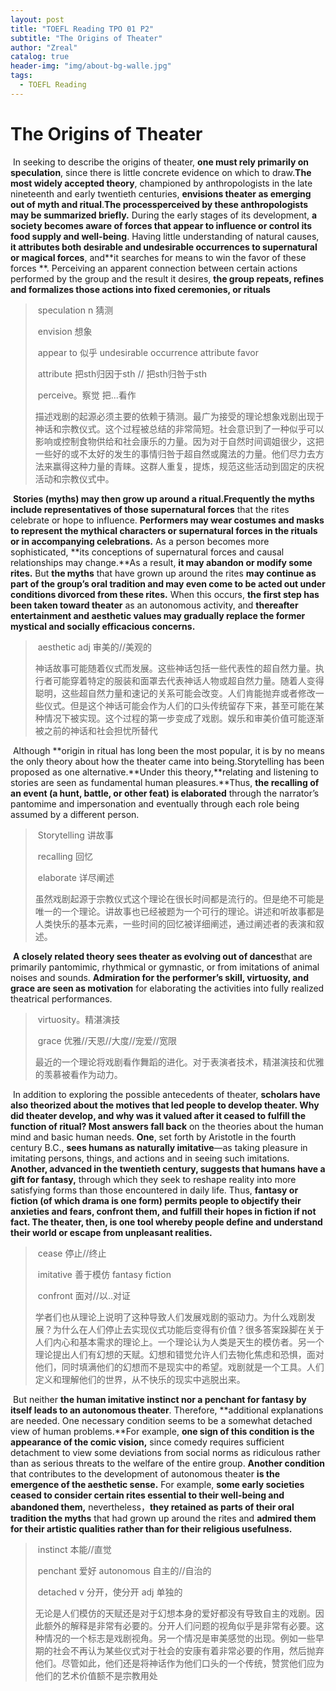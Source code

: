 ```yaml
---
layout: post
title: "TOEFL Reading TPO 01 P2"
subtitle: "The Origins of Theater"
author: "Zreal"
catalog: true
header-img: "img/about-bg-walle.jpg"
tags:
  - TOEFL Reading
---
```


# The Origins of Theater



​	In seeking to describe the origins of theater, **one must rely primarily on speculation**, since there is little concrete evidence on which to draw.**The most widely accepted theory**, championed by anthropologists in the late nineteenth and early twentieth centuries, **envisions theater as emerging out of myth and ritual**.**The processperceived by these anthropologists may be summarized briefly.** During the early stages of its development, **a society becomes aware of forces that appear to influence or control its food supply and well-being**. Having little understanding of natural causes, **it attributes both desirable and undesirable occurrences to supernatural or magical forces**, and**it searches for means to win the favor of these forces **. Perceiving an apparent connection between certain actions performed by the group and the result it desires, **the group repeats, refines and formalizes those actions into fixed ceremonies, or rituals**



>​	speculation  n 猜测
>
>​	envision 想象  
>
>​	appear to 似乎 undesirable occurrence attribute favor
>
>​	attribute  把sth归因于sth // 把sth归咎于sth
>
>​	perceive。察觉 把...看作
>
> 	描述戏剧的起源必须主要的依赖于猜测。最广为接受的理论想象戏剧出现于神话和宗教仪式。这个过程被总结的非常简短。社会意识到了一种似乎可以影响或控制食物供给和社会康乐的力量。因为对于自然时间调姐很少，这把一些好的或不太好的发生的事情归咎于超自然或魔法的力量。他们尽力去方法来赢得这种力量的青睐。这群人重复，提炼，规范这些活动到固定的庆祝活动和宗教仪式中。



​	**Stories (myths) may then grow up around a ritual.Frequently the myths include representatives of those supernatural forces** that the rites celebrate or hope to influence. **Performers may wear costumes and masks to represent the mythical characters or supernatural forces in the rituals or in accompanying celebrations.** As a person becomes more sophisticated, **its conceptions of supernatural forces and causal relationships may change.**As a result, **it may abandon or modify some rites.** But **the myths** that have grown up around the rites **may continue as part of the group’s oral tradition and may even come to be acted out under conditions divorced from these rites.** When this occurs, **the first step has been taken toward theater** as an autonomous activity, and **thereafter entertainment and aesthetic values may gradually replace the former mystical and socially efficacious concerns.**



>​	aesthetic adj 审美的//美观的
>
>​	神话故事可能随着仪式而发展。这些神话包括一些代表性的超自然力量。执行者可能穿着特定的服装和面罩去代表神话人物或超自然力量。随着人变得聪明，这些超自然力量和速记的关系可能会改变。人们肯能抛弃或者修改一些仪式。但是这个神话可能会作为人们的口头传统留存下来，甚至可能在某种情况下被实现。这个过程的第一步变成了戏剧。娱乐和审美价值可能逐渐被之前的神话和社会担忧所替代



​	Although **origin in ritual has long been the most popular, it is by no means the only theory about how the theater came into being.Storytelling has been proposed as one alternative.**Under this theory,**relating and listening to stories are seen as fundamental human pleasures.**Thus, **the recalling of an event (a hunt, battle, or other feat) is elaborated** through the narrator’s pantomime and impersonation and eventually through each role being assumed by a different person.



>​	Storytelling 讲故事
>
>​	recalling 回忆
>
>​	elaborate 详尽阐述
>
>​	虽然戏剧起源于宗教仪式这个理论在很长时间都是流行的。但是绝不可能是唯一的一个理论。讲故事也已经被题为一个可行的理论。讲述和听故事都是人类快乐的基本元素，一些时间的回忆被详细阐述，通过阐述者的表演和叙述。



​	**A closely related theory sees theater as evolving out of dances**that are primarily pantomimic, rhythmical or gymnastic, or from imitations of animal noises and sounds. **Admiration for the performer’s skill, virtuosity, and grace are seen as motivation** for elaborating the activities into fully realized theatrical performances.



>​	virtuosity。精湛演技
>
>​	grace  优雅//天恩//大度//宠爱//宽限
>
>​	最近的一个理论将戏剧看作舞蹈的进化。对于表演者技术，精湛演技和优雅的羡慕被看作为动力。



​	In addition to exploring the possible antecedents of theater, **scholars have also theorized about the motives that led people to develop theater. Why did theater develop, and why was it valued after it ceased to fulfill the function of ritual? Most answers fall back** on the theories about the human mind and basic human needs. **One**, set forth by Aristotle in the fourth century B.C., **sees humans as naturally imitative**—as taking pleasure in imitating persons, things, and actions and in seeing such imitations. **Another, advanced in the twentieth century, suggests that humans have a gift for fantasy,** through which they seek to reshape reality into more satisfying forms than those encountered in daily life. Thus, **fantasy or fiction (of which drama is one form) permits people to objectify their anxieties and fears, confront them, and fulfill their hopes in fiction if not fact. The theater, then, is one tool whereby people define and understand their world or escape from unpleasant realities.**



>​	cease  停止//终止
>
>​	imitative 善于模仿 fantasy fiction 
>
>​	confront 面对//以..对证
>
>​	学者们也从理论上说明了这种导致人们发展戏剧的驱动力。为什么戏剧发展？为什么在人们停止去实现仪式功能后变得有价值？很多答案跺脚在关于人们内心和基本需求的理论上。一个理论认为人类是天生的模仿者。另一个理论提出人们有幻想的天赋。幻想和错觉允许人们去物化焦虑和恐惧，面对他们，同时填满他们的幻想而不是现实中的希望。戏剧就是一个工具。人们定义和理解他们的世界，从不快乐的现实中逃脱出来。



​	But neither **the human imitative instinct nor a penchant for fantasy by itself leads to an autonomous theater**. Therefore, **additional explanations are needed. One necessary condition seems to be a somewhat detached view of human problems.**For example, **one sign of this condition is the appearance of the comic vision,** since comedy requires sufficient detachment to view some deviations from social norms as ridiculous rather than as serious threats to the welfare of the entire group. **Another condition** that contributes to the development of autonomous theater **is the emergence of the aesthetic sense.** For example, **some early societies ceased to consider certain rites essential to their well-being and abandoned them,** nevertheless，**they retained as parts of their oral tradition the myths** that had grown up around the rites and **admired them for their artistic qualities rather than for their religious usefulness.**



>​	instinct 本能//直觉
>
>​	penchant 爱好 autonomous 自主的//自治的
>
>​	detached v 分开，使分开 adj 单独的
>
>​	无论是人们模仿的天赋还是对于幻想本身的爱好都没有导致自主的戏剧。因此额外的解释是非常有必要的。分开人们问题的视角似乎是非常有必要。这种情况的一个标志是戏剧视角。另一个情况是审美感觉的出现。例如一些早期的社会不再认为某些仪式对于社会的安康有着非常必要的作用，然后抛弃他们。尽管如此，他们还是将神话作为他们口头的一个传统，赞赏他们应为他们的艺术价值额不是宗教用处